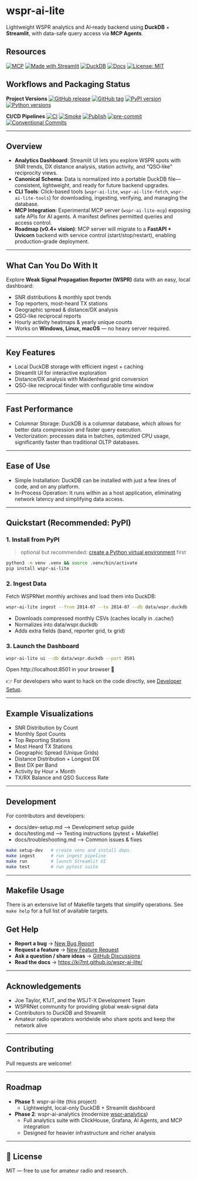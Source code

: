 # wspr-ai-lite
Lightweight WSPR analytics and AI‑ready backend using **DuckDB** + **Streamlit**, with data-safe query access via **MCP Agents**.

## Resources

[![MCP](https://img.shields.io/badge/AI--Agent--Ready-MCP-green)](https://modelcontextprotocol.io/)
[![Made with Streamlit](https://img.shields.io/badge/Made%20with-Streamlit-blue)](https://streamlit.io/)
[![DuckDB](https://img.shields.io/badge/Database-DuckDB-blue)](https://duckdb.org/)
[![Docs](https://img.shields.io/badge/Docs-GitHub_Pages-blue)](https://ki7mt.github.io/wspr-ai-lite/)
[![License: MIT](https://img.shields.io/badge/License-MIT-yellow.svg)](LICENSE)

## Workflows and Packaging Status

**Project Versions**
[![GitHub release](https://img.shields.io/github/v/release/KI7MT/wspr-ai-lite)](https://github.com/KI7MT/wspr-ai-lite/releases)
[![GitHub tag](https://img.shields.io/github/tag/KI7MT/wspr-ai-lite?sort=semver)](https://github.com/KI7MT/wspr-ai-lite/tags)
[![PyPI version](https://img.shields.io/pypi/v/wspr-ai-lite.svg)](https://pypi.org/project/wspr-ai-lite/)
[![Python versions](https://img.shields.io/pypi/pyversions/wspr-ai-lite.svg)](https://pypi.org/project/wspr-ai-lite/)

**CI/CD Pipelines**
[![CI](https://github.com/KI7MT/wspr-ai-lite/actions/workflows/ci.yml/badge.svg)](https://github.com/KI7MT/wspr-ai-lite/actions/workflows/ci.yml)
[![Smoke](https://github.com/KI7MT/wspr-ai-lite/actions/workflows/smoke.yml/badge.svg)](https://github.com/KI7MT/wspr-ai-lite/actions/workflows/smoke.yml)
[![Publish](https://github.com/KI7MT/wspr-ai-lite/actions/workflows/release.yml/badge.svg)](https://github.com/KI7MT/wspr-ai-lite/actions/workflows/release.yml)
[![pre-commit](https://github.com/KI7MT/wspr-ai-lite/actions/workflows/pre-commit.yml/badge.svg)](https://github.com/KI7MT/wspr-ai-lite/actions/workflows/pre-commit.yml)
[![Conventional Commits](https://img.shields.io/badge/Conventional%20Commits-1.0.0-yellow.svg)](https://conventionalcommits.org)

---

## Overview

- **Analytics Dashboard**: Streamlit UI lets you explore WSPR spots with SNR trends, DX distance analysis, station activity, and “QSO‑like” reciprocity views.
- **Canonical Schema**: Data is normalized into a portable DuckDB file—consistent, lightweight, and ready for future backend upgrades.
- **CLI Tools**: Click-based tools (`wspr-ai-lite`, `wspr-ai-lite-fetch`, `wspr-ai-lite-tools`) for downloading, ingesting, verifying, and managing the database.
- **MCP Integration**: Experimental MCP server (`wspr-ai-lite-mcp`) exposing safe APIs for AI agents. A manifest defines permitted queries and access control.
- **Roadmap (v0.4+ vision)**: MCP server will migrate to a **FastAPI + Uvicorn** backend with service control (start/stop/restart), enabling production-grade deployment.

---

## What Can You Do With It

Explore **Weak Signal Propagation Reporter (WSPR)** data with an easy, local dashboard:

- SNR distributions & monthly spot trends
- Top reporters, most-heard TX stations
- Geographic spread & distance/DX analysis
- QSO-like reciprocal reports
- Hourly activity heatmaps & yearly unique counts
- Works on **Windows, Linux, macOS** — no heavy server required.

---

## Key Features
- Local DuckDB storage with efficient ingest + caching
- Streamlit UI for interactive exploration
- Distance/DX analysis with Maidenhead grid conversion
- QSO-like reciprocal finder with configurable time window

---

## Fast Performance
- Columnar Storage: DuckDB is a columnar database, which allows for better data compression and faster query execution.
- Vectorization: processes data in batches, optimized CPU usage, significantly faster than traditional OLTP databases.

---

## Ease of Use
- Simple Installation: DuckDB can be installed with just a few lines of code, and on any platform.
- In-Process Operation: It runs within as a host application, eliminating network latency and simplifying data access.

---

## Quickstart (Recommended: PyPI)

### 1. Install from PyPI

> optional but recommended: [create a Python virtual environment](https://docs.python.org/3/library/venv.html) first

```bash
python3 -m venv .venv && source .venv/bin/activate
pip install wspr-ai-lite
```

### 2. Ingest Data
Fetch WSPRNet monthly archives and load them into DuckDB:

```bash
wspr-ai-lite ingest --from 2014-07 --to 2014-07 --db data/wspr.duckdb
```
- Downloads compressed monthly CSVs (caches locally in .cache/)
- Normalizes into data/wspr.duckdb
- Adds extra fields (band, reporter grid, tx grid)

### 3. Launch the Dashboard
```bash
wspr-ai-lite ui --db data/wspr.duckdb --port 8501
```
Open http://localhost:8501 in your browser 🎉

👉 For developers who want to hack on the code directly, see [Developer Setup](https://ki7mt.github.io/wspr-ai-lite/DEV_SETUP/).

---

## Example Visualizations
- SNR Distribution by Count
- Monthly Spot Counts
- Top Reporting Stations
- Most Heard TX Stations
- Geographic Spread (Unique Grids)
- Distance Distribution + Longest DX
- Best DX per Band
- Activity by Hour × Month
- TX/RX Balance and QSO Success Rate

---

## Development

For contributors and developers:
- docs/dev-setup.md --> Development setup guide
- docs/testing.md --> Testing instructions (pytest + Makefile)
- docs/troubleshooting.md --> Common issues & fixes

```bash
make setup-dev   # create venv and install deps
make ingest      # run ingest pipeline
make run         # launch Streamlit UI
make test        # run pytest suite
```

---

## Makefile Usage

There is an extensive list of Makefile targets that simplify operations. See `make help` for a full list of available targets.

## Get Help
- **Report a bug** → [New Bug Report](https://github.com/KI7MT/wspr-ai-lite/issues/new?template=bug_report.yml)
- **Request a feature** → [New Feature Request](https://github.com/KI7MT/wspr-ai-lite/issues/new?template=feature_request.yml)
- **Ask a question / share ideas** → [GitHub Discussions](https://github.com/KI7MT/wspr-ai-lite/discussions)
- **Read the docs** → https://ki7mt.github.io/wspr-ai-lite/

---

## Acknowledgements
- Joe Taylor, K1JT, and the WSJT-X Development Team
- WSPRNet community for providing global weak-signal data
- Contributors to DuckDB and Streamlit
- Amateur radio operators worldwide who share spots and keep the network alive

---

## Contributing
Pull requests are welcome!

---

## Roadmap
- **Phase 1**: wspr-ai-lite (this project)
  - Lightweight, local-only DuckDB + Streamlit dashboard
- **Phase 2**: wspr-ai-analytics (modernize [wspr-analytics](https://github.com/KI7MT/wspr-analytics))
  - Full analytics suite with ClickHouse, Grafana, AI Agents, and MCP integration
  - Designed for heavier infrastructure and richer analysis

---

## 📜 License
MIT — free to use for amateur radio and research.
